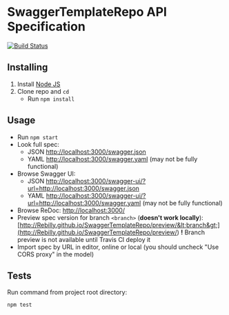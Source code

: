 # SwaggerTemplateRepo API Specification
[![Build Status](https://travis-ci.org/Rebilly/SwaggerTemplateRepo.svg?branch=master)](https://travis-ci.org/Rebilly/SwaggerTemplateRepo)

## Installing

1. Install [Node JS](https://nodejs.org/)
2. Clone repo and `cd`
    + Run `npm install`

## Usage

- Run `npm start`
- Look full spec:
    + JSON [http://localhost:3000/swagger.json](http://localhost:3000/swagger.json)
    + YAML [http://localhost:3000/swagger.yaml](http://localhost:3000/swagger.yaml)  (may not be fully functional)
- Browse Swagger UI:
    + JSON [http://localhost:3000/swagger-ui/?url=http://localhost:3000/swagger.json](http://localhost:3000/?url=http://localhost:3000/swagger.json)
    + YAML [http://localhost:3000/swagger-ui/?url=http://localhost:3000/swagger.yaml](http://localhost:3000/?url=http://localhost:3000/swagger.yaml)  (may not be fully functional)
- Browse ReDoc: [http://localhost:3000/](http://localhost:3000/)
- Preview spec version for branch `<branch>` (**doesn't work locally**): [http://Rebilly.github.io/SwaggerTemplateRepo/preview/&lt;branch&gt;](http://Rebilly.github.io/SwaggerTemplateRepo/preview/<branch>)
**!** Branch preview is not available until Travis CI deploy it
- Import spec by URL in editor, online or local (you should uncheck "Use CORS proxy" in the model)

## Tests

Run command from project root directory:

```bash
npm test
```
